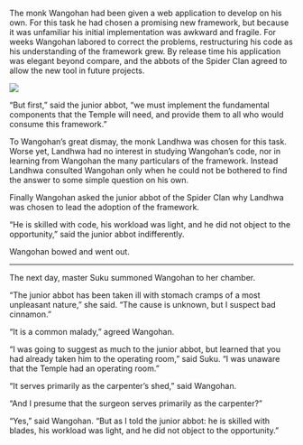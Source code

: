The monk Wangohan had been given a web application to develop on his own.  For this task he had chosen a promising new framework, but because it was unfamiliar his initial implementation was awkward and fragile.  For weeks Wangohan labored to correct the problems, restructuring his code as his understanding of the framework grew.  By release time his application was elegant beyond compare, and the abbots of the Spider Clan agreed to allow the new tool in future projects.

![](/pages/case-120/Doctor.jpg)

“But first,” said the junior abbot, “we must implement the fundamental components that the Temple will need, and provide them to all who would consume this framework.”

To Wangohan’s great dismay, the monk Landhwa was chosen for this task.  Worse yet, Landhwa had no interest in studying Wangohan’s code, nor in learning from Wangohan the many particulars of the framework.  Instead Landhwa consulted Wangohan only when he could not be bothered to find the answer to some simple question on his own.

Finally Wangohan asked the junior abbot of the Spider Clan why Landhwa was chosen to lead the adoption of the framework.

“He is skilled with code, his workload was light, and he did not object to the opportunity,” said the junior abbot indifferently.

Wangohan bowed and went out.

----------

The next day, master Suku summoned Wangohan to her chamber.

“The junior abbot has been taken ill with stomach cramps of a most unpleasant nature,” she said.  “The cause is unknown, but I suspect bad cinnamon.”

“It is a common malady,” agreed Wangohan.

“I was going to suggest as much to the junior abbot, but learned that you had already taken him to the operating room,” said Suku.  “I was unaware that the Temple had an operating room.”

“It serves primarily as the carpenter’s shed,” said Wangohan.

“And I presume that the surgeon serves primarily as the carpenter?”

“Yes,” said Wangohan. “But as I told the junior abbot: he is skilled with blades, his workload was light, and he did not object to the opportunity.” 

